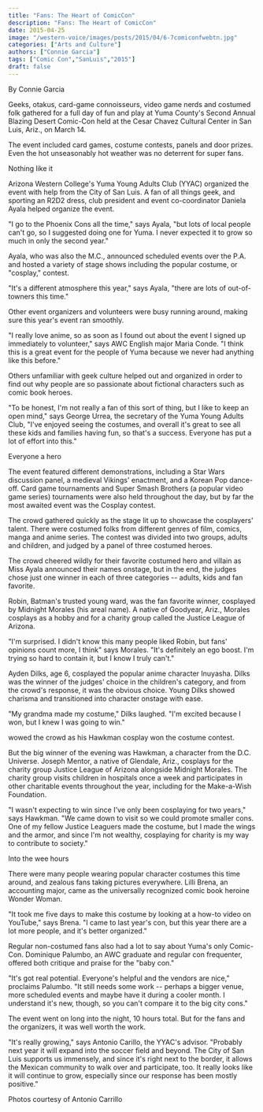 ```yaml
---
title: "Fans: The Heart of ComicCon"
description: "Fans: The Heart of ComicCon"
date: 2015-04-25
image: "/western-voice/images/posts/2015/04/6-7comiconfwebtn.jpg"
categories: ["Arts and Culture"]
authors: ["Connie Garcia"]
tags: ["Comic Con","SanLuis","2015"]
draft: false
---
```

By Connie Garcia

Geeks, otakus, card-game connoisseurs, video game nerds and costumed folk gathered for a full day of fun and play at Yuma County's Second Annual Blazing Desert Comic-Con held at the Cesar Chavez Cultural Center in San Luis, Ariz., on March 14.

The event included card games, costume contests, panels and door prizes. Even the hot unseasonably hot weather was no deterrent for super fans.

Nothing like it

Arizona Western College's Yuma Young Adults Club (YYAC) organized the event with help from the City of San Luis. A fan of all things geek, and sporting an R2D2 dress, club president and event co-coordinator Daniela Ayala helped organize the event.

"I go to the Phoenix Cons all the time," says Ayala, "but lots of local people can't go, so I suggested doing one for Yuma. I never expected it to grow so much in only the second year."

Ayala, who was also the M.C., announced scheduled events over the P.A. and hosted a variety of stage shows including the popular costume, or "cosplay," contest.

"It's a different atmosphere this year," says Ayala, "there are lots of out-of-towners this time."

Other event organizers and volunteers were busy running around, making sure this year's event ran smoothly.

"I really love anime, so as soon as I found out about the event I signed up immediately to volunteer," says AWC English major Maria Conde. "I think this is a great event for the people of Yuma because we never had anything like this before."

Others unfamiliar with geek culture helped out and organized in order to find out why people are so passionate about fictional characters such as comic book heroes.

"To be honest, I'm not really a fan of this sort of thing, but I like to keep an open mind," says George Urrea, the secretary of the Yuma Young Adults Club, "I've enjoyed seeing the costumes, and overall it's great to see all these kids and families having fun, so that's a success. Everyone has put a lot of effort into this."

Everyone a hero

The event featured different demonstrations, including a Star Wars discussion panel, a medieval Vikings' enactment, and a Korean Pop dance-off. Card game tournaments and Super Smash Brothers (a popular video game series) tournaments were also held throughout the day, but by far the most awaited event was the Cosplay contest.

The crowd gathered quickly as the stage lit up to showcase the cosplayers' talent. There were costumed folks from different genres of film, comics, manga and anime series. The contest was divided into two groups, adults and children, and judged by a panel of three costumed heroes.

The crowd cheered wildly for their favorite costumed hero and villain as Miss Ayala announced their names onstage, but in the end, the judges chose just one winner in each of three categories -- adults, kids and fan favorite.

Robin, Batman's trusted young ward, was the fan favorite winner, cosplayed by Midnight Morales (his areal name). A native of Goodyear, Ariz., Morales cosplays as a hobby and for a charity group called the Justice League of Arizona.

"I'm surprised. I didn't know this many people liked Robin, but fans' opinions count more, I think" says Morales. "It's definitely an ego boost. I'm trying so hard to contain it, but I know I truly can't."

Ayden Dilks, age 6, cosplayed the popular anime character Inuyasha. Dilks was the winner of the judges' choice in the children's category, and from the crowd's response, it was the obvious choice. Young Dilks showed charisma and transitioned into character onstage with ease.

"My grandma made my costume," Dilks laughed. "I'm excited because I won, but I knew I was going to win."

wowed the crowd as his Hawkman cosplay won the costume contest.

But the big winner of the evening was Hawkman, a character from the D.C. Universe. Joseph Mentor, a native of Glendale, Ariz., cosplays for the charity group Justice League of Arizona alongside Midnight Morales. The charity group visits children in hospitals once a week and participates in other charitable events throughout the year, including for the Make-a-Wish Foundation.

"I wasn't expecting to win since I've only been cosplaying for two years," says Hawkman. "We came down to visit so we could promote smaller cons. One of my fellow Justice Leaguers made the costume, but I made the wings and the armor, and since I'm not wealthy, cosplaying for charity is my way to contribute to society."

Into the wee hours

There were many people wearing popular character costumes this time around, and zealous fans taking pictures everywhere. Lilli Brena, an accounting major, came as the universally recognized comic book heroine Wonder Woman.

"It took me five days to make this costume by looking at a how-to video on YouTube," says Brena. "I came to last year's con, but this year there are a lot more people, and it's better organized."

Regular non-costumed fans also had a lot to say about Yuma's only Comic-Con. Dominique Palumbo, an AWC graduate and regular con frequenter, offered both critique and praise for the "baby con."

"It's got real potential. Everyone's helpful and the vendors are nice," proclaims Palumbo. "It still needs some work -- perhaps a bigger venue, more scheduled events and maybe have it during a cooler month. I understand it's new, though, so you can't compare it to the big city cons."

The event went on long into the night, 10 hours total. But for the fans and the organizers, it was well worth the work.

"It's really growing," says Antonio Carillo, the YYAC's advisor. "Probably next year it will expand into the soccer field and beyond. The City of San Luis supports us immensely, and since it's right next to the border, it allows the Mexican community to walk over and participate, too. It really looks like it will continue to grow, especially since our response has been mostly positive."

Photos courtesy of Antonio Carrillo